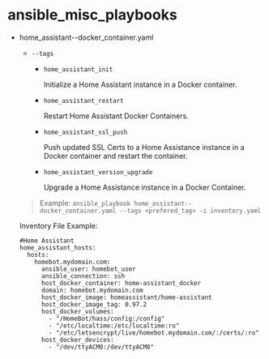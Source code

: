 # ansible_misc_playbooks

* home_assistant--docker_container.yaml
  * `--tags`
    * `home_assistant_init`

      Initialize a Home Assistant instance in a Docker container.

    * `home_assistant_restart`

      Restart Home Assistant Docker Containers.

    * `home_assistant_ssl_push`

      Push updated SSL Certs to a Home Assistance instance in a Docker container and restart the container.

    * `home_assistant_version_upgrade`
    
      Upgrade a Home Assistance instance in a Docker Container.
  
  >Example: `ansible_playbook home_assistant--docker_container.yaml --tags <prefered_tag> -i inventory.yaml`
  
  Inventory File Example:
  ```
  #Home Assistant
  home_assistant_hosts:
    hosts:
      homebot.mydomain.com:
        ansible_user: homebot_user
        ansible_connection: ssh
        host_docker_container: home-assistant_docker
        domain: homebot.mydomain.com
        host_docker_image: homeassistant/home-assistant
        host_docker_image_tag: 0.97.2
        host_docker_volumes:
          - "/HomeBot/hass/config:/config"
          - "/etc/localtime:/etc/localtime:ro"
          - "/etc/letsencrypt/live/homebot.mydomain.com/:/certs/:ro"
        host_docker_devices:
          - "/dev/ttyACM0:/dev/ttyACM0"
  ```